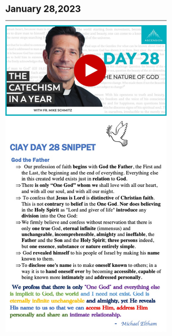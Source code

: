 # January 28,2023
---

[![The Nature of God](https://raw.githubusercontent.com/fernal73/CIAY/main/January/jpgs/Day028.jpg)](https://youtu.be/5dsCqDWE36g "The Nature of God")
![Day 28 Snippet ](https://raw.githubusercontent.com/fernal73/CIAY/main/January/jpgs/Day28Snippet.jpg)

